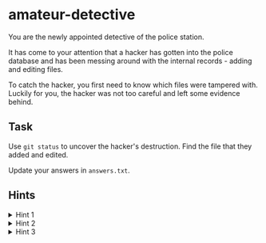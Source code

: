 # amateur-detective

You are the newly appointed detective of the police station.

It has come to your attention that a hacker has gotten into the police database
and has been messing around with the internal records - adding and editing
files.

To catch the hacker, you first need to know which files were tampered with.
Luckily for you, the hacker was not too careful and left some evidence behind.

## Task

Use `git status` to uncover the hacker's destruction. Find the file that they
added and edited.

Update your answers in `answers.txt`.

## Hints


<details>

<summary>Hint 1</summary>

Run `git status` and look at the files listed in red.

</details>

<details>

<summary>Hint 2</summary>

The file edited belongs to the "Untracked file" section

</details>

<details>

<summary>Hint 3</summary>

The file added belongs to the "Changes not staged for commit" section

</details>

